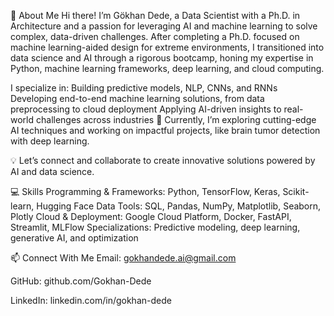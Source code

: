 👋 About Me
Hi there! I’m Gökhan Dede, a Data Scientist with a Ph.D. in Architecture and a passion for leveraging AI and machine learning to solve complex, data-driven challenges. After completing a Ph.D. focused on machine learning-aided design for extreme environments, I transitioned into data science and AI through a rigorous bootcamp, honing my expertise in Python, machine learning frameworks, deep learning, and cloud computing.

I specialize in:
Building predictive models, NLP, CNNs, and RNNs
Developing end-to-end machine learning solutions, from data preprocessing to cloud deployment
Applying AI-driven insights to real-world challenges across industries
🌱 Currently, I’m exploring cutting-edge AI techniques and working on impactful projects, like brain tumor detection with deep learning.

💡 Let’s connect and collaborate to create innovative solutions powered by AI and data science.

💻 Skills
Programming & Frameworks: Python, TensorFlow, Keras, Scikit-learn, Hugging Face
Data Tools: SQL, Pandas, NumPy, Matplotlib, Seaborn, Plotly
Cloud & Deployment: Google Cloud Platform, Docker, FastAPI, Streamlit, MLFlow
Specializations: Predictive modeling, deep learning, generative AI, and optimization

📫 Connect With Me
Email: gokhandede.ai@gmail.com

GitHub: github.com/Gokhan-Dede

LinkedIn: linkedin.com/in/gokhan-dede
